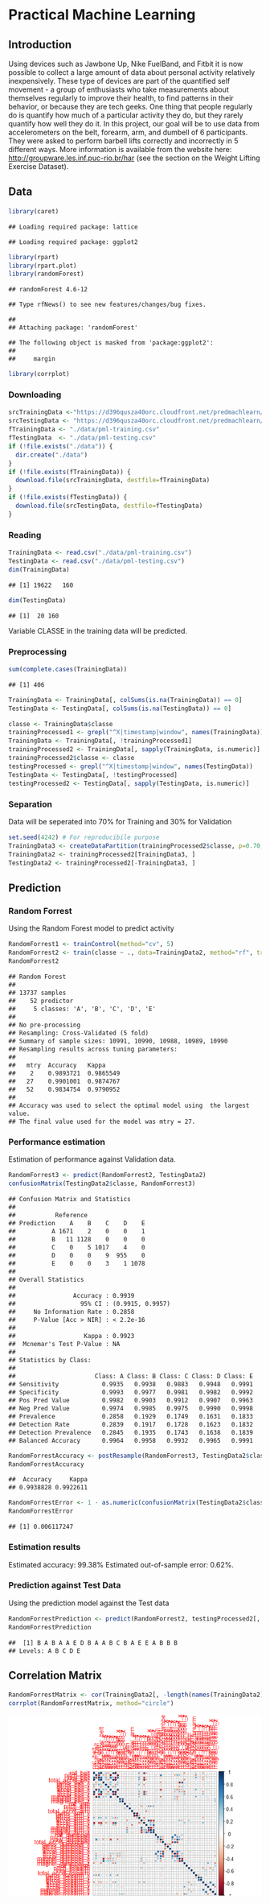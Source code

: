 # Practical Machine Learning



## Introduction
Using devices such as Jawbone Up, Nike FuelBand, and Fitbit it is now possible to collect a large amount of data about personal activity relatively inexpensively. These type of devices are part of the quantified self movement - a group of enthusiasts who take measurements about themselves regularly to improve their health, to find patterns in their behavior, or because they are tech geeks. One thing that people regularly do is quantify how much of a particular activity they do, but they rarely quantify how well they do it. In this project, our goal will be to use data from accelerometers on the belt, forearm, arm, and dumbell of 6 participants. They were asked to perform barbell lifts correctly and incorrectly in 5 different ways. More information is available from the website here: http://groupware.les.inf.puc-rio.br/har (see the section on the Weight Lifting Exercise Dataset).

## Data

```r
library(caret)
```

```
## Loading required package: lattice
```

```
## Loading required package: ggplot2
```

```r
library(rpart)
library(rpart.plot)
library(randomForest)
```

```
## randomForest 4.6-12
```

```
## Type rfNews() to see new features/changes/bug fixes.
```

```
## 
## Attaching package: 'randomForest'
```

```
## The following object is masked from 'package:ggplot2':
## 
##     margin
```

```r
library(corrplot)
```

### Downloading

```r
srcTrainingData <-"https://d396qusza40orc.cloudfront.net/predmachlearn/pml-training.csv"
srcTestingData <- "https://d396qusza40orc.cloudfront.net/predmachlearn/pml-testing.csv"
fTrainingData <- "./data/pml-training.csv"
fTestingData  <- "./data/pml-testing.csv"
if (!file.exists("./data")) {
  dir.create("./data")
}
if (!file.exists(fTrainingData)) {
  download.file(srcTrainingData, destfile=fTrainingData)
}
if (!file.exists(fTestingData)) {
  download.file(srcTestingData, destfile=fTestingData)
}
```
### Reading

```r
TrainingData <- read.csv("./data/pml-training.csv")
TestingData <- read.csv("./data/pml-testing.csv")
dim(TrainingData)
```

```
## [1] 19622   160
```

```r
dim(TestingData)
```

```
## [1]  20 160
```

Variable CLASSE in the training data will be predicted.

### Preprocessing

```r
sum(complete.cases(TrainingData))
```

```
## [1] 406
```



```r
TrainingData <- TrainingData[, colSums(is.na(TrainingData)) == 0] 
TestingData <- TestingData[, colSums(is.na(TestingData)) == 0] 
```


```r
classe <- TrainingData$classe
trainingProcessed1 <- grepl("^X|timestamp|window", names(TrainingData))
TrainingData <- TrainingData[, !trainingProcessed1]
trainingProcessed2 <- TrainingData[, sapply(TrainingData, is.numeric)]
trainingProcessed2$classe <- classe
testingProcessed <- grepl("^X|timestamp|window", names(TestingData))
TestingData <- TestingData[, !testingProcessed]
testingProcessed2 <- TestingData[, sapply(TestingData, is.numeric)]
```

### Separation
Data will be seperated into 70% for Training and 30% for Validation


```r
set.seed(4242) # For reproducibile purpose
TrainingData3 <- createDataPartition(trainingProcessed2$classe, p=0.70, list=F)
TrainingData2 <- trainingProcessed2[TrainingData3, ]
TestingData2 <- trainingProcessed2[-TrainingData3, ]
```

## Prediction

### Random Forrest

Using the Random Forest model to predict activity

```r
RandomForrest1 <- trainControl(method="cv", 5)
RandomForrest2 <- train(classe ~ ., data=TrainingData2, method="rf", trControl=RandomForrest1, ntree=250)
RandomForrest2
```

```
## Random Forest 
## 
## 13737 samples
##    52 predictor
##     5 classes: 'A', 'B', 'C', 'D', 'E' 
## 
## No pre-processing
## Resampling: Cross-Validated (5 fold) 
## Summary of sample sizes: 10991, 10990, 10988, 10989, 10990 
## Resampling results across tuning parameters:
## 
##   mtry  Accuracy   Kappa    
##    2    0.9893721  0.9865549
##   27    0.9901001  0.9874767
##   52    0.9834754  0.9790952
## 
## Accuracy was used to select the optimal model using  the largest value.
## The final value used for the model was mtry = 27.
```

### Performance estimation
Estimation of performance against Validation data.  


```r
RandomForrest3 <- predict(RandomForrest2, TestingData2)
confusionMatrix(TestingData2$classe, RandomForrest3)
```

```
## Confusion Matrix and Statistics
## 
##           Reference
## Prediction    A    B    C    D    E
##          A 1671    2    0    0    1
##          B   11 1128    0    0    0
##          C    0    5 1017    4    0
##          D    0    0    9  955    0
##          E    0    0    3    1 1078
## 
## Overall Statistics
##                                           
##                Accuracy : 0.9939          
##                  95% CI : (0.9915, 0.9957)
##     No Information Rate : 0.2858          
##     P-Value [Acc > NIR] : < 2.2e-16       
##                                           
##                   Kappa : 0.9923          
##  Mcnemar's Test P-Value : NA              
## 
## Statistics by Class:
## 
##                      Class: A Class: B Class: C Class: D Class: E
## Sensitivity            0.9935   0.9938   0.9883   0.9948   0.9991
## Specificity            0.9993   0.9977   0.9981   0.9982   0.9992
## Pos Pred Value         0.9982   0.9903   0.9912   0.9907   0.9963
## Neg Pred Value         0.9974   0.9985   0.9975   0.9990   0.9998
## Prevalence             0.2858   0.1929   0.1749   0.1631   0.1833
## Detection Rate         0.2839   0.1917   0.1728   0.1623   0.1832
## Detection Prevalence   0.2845   0.1935   0.1743   0.1638   0.1839
## Balanced Accuracy      0.9964   0.9958   0.9932   0.9965   0.9991
```

```r
RandomForrestAccuracy <- postResample(RandomForrest3, TestingData2$classe)
RandomForrestAccuracy
```

```
##  Accuracy     Kappa 
## 0.9938828 0.9922611
```

```r
RandomForrestError <- 1 - as.numeric(confusionMatrix(TestingData2$classe, RandomForrest3)$overall[1])
RandomForrestError
```

```
## [1] 0.006117247
```

### Estimation results
Estimated accuracy: 99.38%
Estimated out-of-sample error: 0.62%.


### Prediction against Test Data 
Using the prediction model against the Test data


```r
RandomForrestPrediction <- predict(RandomForrest2, testingProcessed2[, -length(names(testingProcessed2))])
RandomForrestPrediction
```

```
##  [1] B A B A A E D B A A B C B A E E A B B B
## Levels: A B C D E
```

## Correlation Matrix

```r
RandomForrestMatrix <- cor(TrainingData2[, -length(names(TrainingData2))])
corrplot(RandomForrestMatrix, method="circle")
```

![](pml_files/figure-html/unnamed-chunk-13-1.png)<!-- -->
